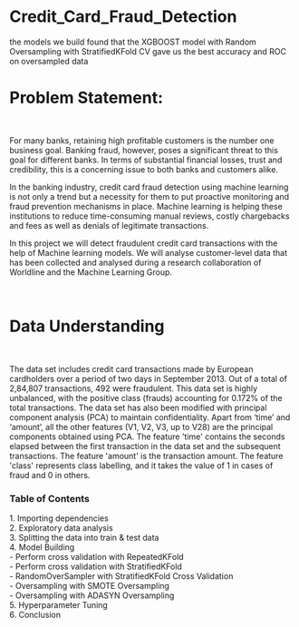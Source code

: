# Credit_Card_Fraud_Detection
 the models we build found that the XGBOOST model with Random Oversampling with StratifiedKFold CV gave us the best accuracy and ROC on oversampled data
<br>
<h1>Problem Statement:</h1>
<br>
<p> For many banks, retaining high profitable customers is the number one business goal. Banking fraud, however, poses a significant threat to this goal for different banks. In terms of substantial financial losses, trust and credibility, this is a concerning issue to both banks and customers alike.

In the banking industry, credit card fraud detection using machine learning is not only a trend but a necessity for them to put proactive monitoring and fraud prevention mechanisms in place. Machine learning is helping these institutions to reduce time-consuming manual reviews, costly chargebacks and fees as well as denials of legitimate transactions.

In this project we will detect fraudulent credit card transactions with the help of Machine learning models. We will analyse customer-level data that has been collected and analysed during a research collaboration of Worldline and the Machine Learning Group.</p>
<br>

<h1>Data Understanding </h1>
<br>
<p>The data set includes credit card transactions made by European cardholders over a period of two days in September 2013. Out of a total of 2,84,807 transactions, 492 were fraudulent. This data set is highly unbalanced, with the positive class (frauds) accounting for 0.172% of the total transactions. The data set has also been modified with principal component analysis (PCA) to maintain confidentiality. Apart from ‘time’ and ‘amount’, all the other features (V1, V2, V3, up to V28) are the principal components obtained using PCA. The feature 'time' contains the seconds elapsed between the first transaction in the data set and the subsequent transactions. The feature 'amount' is the transaction amount. The feature 'class' represents class labelling, and it takes the value of 1 in cases of fraud and 0 in others.</p>

<h3>Table of Contents</h3>
<p>
1. Importing dependencies <br>
2. Exploratory data analysis <br>
3. Splitting the data into train & test data <br>
4. Model Building<br>
    - Perform cross validation with RepeatedKFold <br>
    - Perform cross validation with StratifiedKFold <br>
    - RandomOverSampler with StratifiedKFold Cross Validation <br>
    - Oversampling with SMOTE Oversampling <br>
    - Oversampling with ADASYN Oversampling <br>
5. Hyperparameter Tuning <br>
6. Conclusion <br>
</p>
